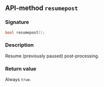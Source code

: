 ## API-method `resumepost`

### Signature
``` c++
bool resumepost();
```

### Description
Resume (previously paused) post-processing.

### Return value
Always `true`.

